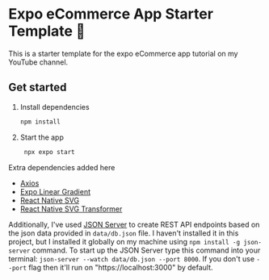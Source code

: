 # Expo eCommerce App Starter Template 👋

This is a starter template for the expo eCommerce app tutorial on my YouTube channel.

## Get started

1. Install dependencies

   ```bash
   npm install
   ```

2. Start the app

   ```bash
    npx expo start
   ```

Extra dependencies added here

- [Axios](https://www.npmjs.com/package/axios)
- [Expo Linear Gradient](https://docs.expo.dev/versions/latest/sdk/linear-gradient/)
- [React Native SVG](https://github.com/software-mansion/react-native-svg#installation)
- [React Native SVG Transformer](https://github.com/kristerkari/react-native-svg-transformer#readme)

Additionally, I've used [JSON Server](https://github.com/typicode/json-server#readme) to create REST API endpoints based on the json data provided in `data/db.json` file. I haven't installed it in this project, but I installed it globally on my machine using `npm install -g json-server` command. To start up the JSON Server type this command into your terminal: `json-server --watch data/db.json --port 8000`. If you don't use `--port` flag then it'll run on "https://localhost:3000" by default.